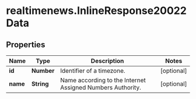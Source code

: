 # realtimenews.InlineResponse20022Data

## Properties

Name | Type | Description | Notes
------------ | ------------- | ------------- | -------------
**id** | **Number** | Identifier of a timezone. | [optional] 
**name** | **String** | Name according to the Internet Assigned Numbers Authority. | [optional] 


